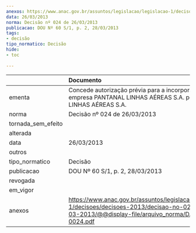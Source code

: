 ```yaml
---
anexos: https://www.anac.gov.br/assuntos/legislacao/legislacao-1/decisoes/decisoes-2013/decisao-no-024-de-26-03-2013/@@display-file/arquivo_norma/DA2013-0024.pdf
data: 26/03/2013
norma: Decisão nº 024 de 26/03/2013
publicacao: DOU Nº 60 S/1, p. 2, 28/03/2013
tags:
- decisão
tipo_normatico: Decisão
hide: 
- toc 
 
---
```


|                    | Documento                                                                                                                                                 |
|:-------------------|:----------------------------------------------------------------------------------------------------------------------------------------------------------|
| ementa             | Concede autorização prévia para a incorporação da empresa PANTANAL LINHAS AÉREAS S.A. pela TAM LINHAS AÉREAS S.A.                                         |
| norma              | Decisão nº 024 de 26/03/2013                                                                                                                              |
| tornada_sem_efeito |                                                                                                                                                           |
| alterada           |                                                                                                                                                           |
| data               | 26/03/2013                                                                                                                                                |
| outros             |                                                                                                                                                           |
| tipo_normatico     | Decisão                                                                                                                                                   |
| publicacao         | DOU Nº 60 S/1, p. 2, 28/03/2013                                                                                                                           |
| revogada           |                                                                                                                                                           |
| em_vigor           |                                                                                                                                                           |
| anexos             | https://www.anac.gov.br/assuntos/legislacao/legislacao-1/decisoes/decisoes-2013/decisao-no-024-de-26-03-2013/@@display-file/arquivo_norma/DA2013-0024.pdf |